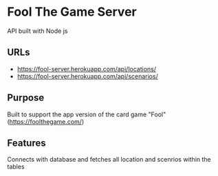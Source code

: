 # Fool The Game Server

<!-- Website URL: https://starwarsapi_townsend.surge.sh/ -->

API built with Node js

## URLs

- https://fool-server.herokuapp.com/api/locations/
- https://fool-server.herokuapp.com/api/scenarios/

## Purpose

Built to support the app version of the card game "Fool" (https://foolthegame.com/)

## Features

Connects with database and fetches all location and scenrios within the tables